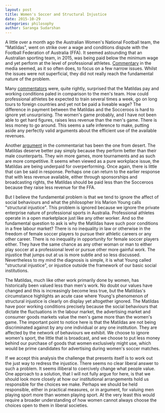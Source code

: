 ```yaml
---
layout: post
title: Women's Soccer and Structural Injustice
date: 2015-10-29
categories: philosophy
author: Saranga Sudarshan
---
```

A little over a month ago the Australian Women's National Football team, the "Matildas", went on strike over a wage and conditions dispute with the Football Federation of Australia (FFA). It seemed astounding that an Australian sporting team, in 2015, was being paid below the minimum wage and yet perform at the level of professional athletes. [Commentary](http://www.theguardian.com/football/2015/sep/11/matildas-player-strike-what-are-the-key-pay-demands-and-disputes-ahead) in the media seemed, as it so often does, to focus on a few narrow issues. Whilst the issues were not superficial, they did not really reach the fundamental nature of the problem.

Many [commentators](http://www.smh.com.au/sport/soccer/ffa-gives-the-matildas-historic-chance-to-become-professional-athletes-and-raises-aleague-salary-cap-20150929-gjxhpd.html) were, quite rightly, surprised that the Matildas pay and working conditions paled in comparison to the men's team. How could professional athletes be expected to train several times a week, go on long tours to foreign countries and yet not be paid a liveable wage? The difference in payment between the Matildas and the Socceroos is hard to ignore yet unsurprising. The women's game probably, and I have not been able to get hard figures, raises less revenue than the men's game. There is less money to go around. This seems a safe inference to make, putting aside any perfectly valid arguments about the efficient use of the available revenues.

Another [argument](http://www.abc.net.au/radionational/programs/backgroundbriefing/inside-the-matildas-strike/6837756) in the commentariat has been the one from desert. The Matildas deserve better pay simply because they perform better than their male counterparts. They win more games, more tournaments and as such are more competitive. It seems when viewed as a pure workplace issue, the Matildas are being underpaid for overperforming. Once again, there is little that can be said in response. Perhaps one can return to the earlier response that with less revenue available, either through sponsorships and broadcasting rights, the Matildas should be paid less than the Socceroos because they raise less revenue for the FFA.

But I believe the fundamental problem is that we tend to ignore the affect of social behaviours and what the philosopher Iris Marion Young calls "structural injustice". This problem is ignored because we ignore the private enterprise nature of professional sports in Australia. Professional athletes operate in a open marketplace just like any other worker. And so the fundamental question to ask is why the Matildas have such poor conditions in a free labour market? There is no inequality in law or otherwise in the freedom of female soccer players to pursue their athletic careers or any other career. There is no inequality in opportunity for female soccer players either. They have the same chance as any other woman or man to either play soccer at a professional level or pursue other more gainful work. The injustice that jumps out at us is more subtle and so less discussed. Nevertheless to my mind the diagnosis is simple, it is what Young called "structural injustice", or injustice outside the framework of our basic social institutions.

The Matildas, much like other work primarily done by women, has historically been valued less than men's work. No doubt our values have changed and this is increasingly become less true, but the Matildas's circumstance highlights an acute case where Young's phenomenon of structural injustice is clearly on display yet altogether ignored. The Matildas have poor working conditions precisely because the social behaviours that dictate the fluctuations in the labour market, the advertising market and consumer goods markets value the men's game more than the women's game. The important point to notice here is that the Matildas are not being discriminated against by any one individual or any one institution. They are affected by the network of behaviours we exhibit. We choose to ignore women's sport, the little that is broadcast, and we choose to put less money behind our purchase of goods that women exclusively might use, which would be prime candidates for advertising during women's soccer matches.

If we accept this analysis the challenge that presents itself is to work out the just way to redress the injustice. There seems no clear liberal answer to such a problem. It seems illiberal to coercively change what people value. One approach to a solution, that I will not fully argue for here, is that we should look more closely at how our institutional arrangements hold us responsible for the choices we make. Perhaps we should be held responsible, either in practical measures, or in argument, for valuing men playing sport more than women playing sport. At the very least this would require a broader understanding of how women cannot always choose the choices open to them in liberal societies.
